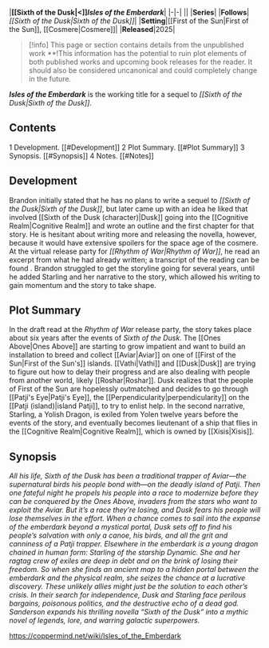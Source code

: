 |**[[Sixth of the Dusk\|<]]*Isles of the Emberdark***|
|-|-|
||
|**Series**|
|**Follows**|*[[Sixth of the Dusk\|Sixth of the Dusk]]*|
|**Setting**|[[First of the Sun\|First of the Sun]], [[Cosmere\|Cosmere]]|
|**Released**|2025|

> [!info] This page or section contains details from the unpublished work **!This information has the potential to ruin plot elements of both published works and upcoming book releases for the reader. It should also be considered uncanonical and could completely change in the future.

***Isles of the Emberdark*** is the working title for a sequel to *[[Sixth of the Dusk\|Sixth of the Dusk]]*.

## Contents

1 Development. [[#Development]] 
2 Plot Summary. [[#Plot Summary]] 
3 Synopsis. [[#Synopsis]] 
4 Notes. [[#Notes]] 


## Development
Brandon initially stated that he has no plans to write a sequel to *[[Sixth of the Dusk\|Sixth of the Dusk]]*, but later came up with an idea he liked that involved [[Sixth of the Dusk (character)\|Dusk]] going into the [[Cognitive Realm\|Cognitive Realm]] and wrote an outline and the first chapter for that story. He is hesitant about writing more and releasing the novella, however, because it would have extensive spoilers for the space age of the cosmere. At the virtual release party for *[[Rhythm of War\|Rhythm of War]]*, he read an excerpt from what he had already written; a transcript of the reading can be found .
Brandon struggled to get the storyline going for several years, until he added Starling and her narrative to the story, which allowed his writing to gain momentum and the story to take shape.

## Plot Summary
In the draft read at the *Rhythm of War* release party, the story takes place about six years after the events of *Sixth of the Dusk*. The [[Ones Above\|Ones Above]] are starting to grow impatient and want to build an installation to breed and collect [[Aviar\|Aviar]] on one of [[First of the Sun\|First of the Sun's]] islands. [[Vathi\|Vathi]] and [[Dusk\|Dusk]] are trying to figure out how to delay their progress and are also dealing with people from another world, likely [[Roshar\|Roshar]]. Dusk realizes that the people of First of the Sun are hopelessly outmatched and decides to go through [[Patji's Eye\|Patji's Eye]], the [[Perpendicularity\|perpendicularity]] on the [[Patji (island)\|island Patji]], to try to enlist help.
In the second narrative, Starling, a Yolish Dragon, is exiled from Yolen twelve years before the events of the story, and eventually becomes lieutenant of a ship that flies in the [[Cognitive Realm\|Cognitive Realm]], which is owned by [[Xisis\|Xisis]].

## Synopsis
*All his life, Sixth of the Dusk has been a traditional trapper of Aviar—the supernatural birds his people bond with—on the deadly island of Patji. Then one fateful night he propels his people into a race to modernize before they can be conquered by the Ones Above, invaders from the stars who want to exploit the Aviar.*
*But it’s a race they’re losing, and Dusk fears his people will lose themselves in the effort. When a chance comes to sail into the expanse of the emberdark beyond a mystical portal, Dusk sets off to find his people’s salvation with only a canoe, his birds, and all the grit and canniness of a Patji trapper.*
*Elsewhere in the emberdark is a young dragon chained in human form: Starling of the starship *Dynamic*. She and her ragtag crew of exiles are deep in debt and on the brink of losing their freedom. So when she finds an ancient map to a hidden portal between the emberdark and the physical realm, she seizes the chance at a lucrative discovery.*
*These unlikely allies might just be the solution to each other’s crisis. In their search for independence, Dusk and Starling face perilous bargains, poisonous politics, and the destructive echo of a dead god.*
*Sanderson expands his thrilling novella “Sixth of the Dusk” into a mythic novel of legends, lore, and warring galactic superpowers.*




https://coppermind.net/wiki/Isles_of_the_Emberdark